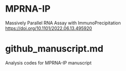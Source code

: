 # MPRNA-IP
Massively Parallel RNA Assay with ImmunoPrecipitation
https://doi.org/10.1101/2022.06.13.495920

# github_manuscript.md
Analysis codes for MPRNA-IP manuscript
